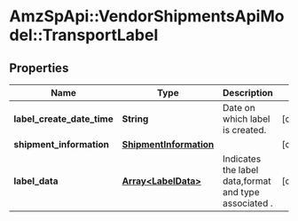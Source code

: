 # AmzSpApi::VendorShipmentsApiModel::TransportLabel

## Properties
Name | Type | Description | Notes
------------ | ------------- | ------------- | -------------
**label_create_date_time** | **String** | Date on which label is created. | [optional] 
**shipment_information** | [**ShipmentInformation**](ShipmentInformation.md) |  | [optional] 
**label_data** | [**Array&lt;LabelData&gt;**](LabelData.md) | Indicates the label data,format and type associated . | [optional] 

